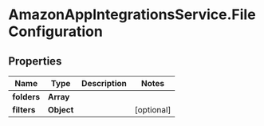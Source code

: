 # AmazonAppIntegrationsService.FileConfiguration

## Properties

Name | Type | Description | Notes
------------ | ------------- | ------------- | -------------
**folders** | **Array** |  | 
**filters** | **Object** |  | [optional] 


